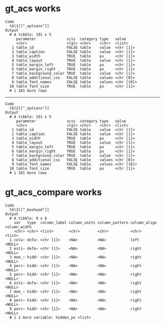 # gt_acs works

    Code
      tbl1[["_options"]]
    Output
      # A tibble: 191 x 5
         parameter              scss  category type   value     
         <chr>                  <lgl> <chr>    <chr>  <list>    
       1 table_id               FALSE table    value  <chr [1]> 
       2 table_caption          FALSE table    value  <chr [1]> 
       3 table_width            TRUE  table    px     <chr [1]> 
       4 table_layout           TRUE  table    value  <chr [1]> 
       5 table_margin_left      TRUE  table    px     <chr [1]> 
       6 table_margin_right     TRUE  table    px     <chr [1]> 
       7 table_background_color TRUE  table    value  <chr [1]> 
       8 table_additional_css   FALSE table    values <chr [0]> 
       9 table_font_names       FALSE table    values <chr [10]>
      10 table_font_size        TRUE  table    px     <chr [1]> 
      # i 181 more rows

---

    Code
      tbl2[["_options"]]
    Output
      # A tibble: 191 x 5
         parameter              scss  category type   value     
         <chr>                  <lgl> <chr>    <chr>  <list>    
       1 table_id               FALSE table    value  <chr [1]> 
       2 table_caption          FALSE table    value  <chr [1]> 
       3 table_width            TRUE  table    px     <chr [1]> 
       4 table_layout           TRUE  table    value  <chr [1]> 
       5 table_margin_left      TRUE  table    px     <chr [1]> 
       6 table_margin_right     TRUE  table    px     <chr [1]> 
       7 table_background_color TRUE  table    value  <chr [1]> 
       8 table_additional_css   FALSE table    values <chr [0]> 
       9 table_font_names       FALSE table    values <chr [10]>
      10 table_font_size        TRUE  table    px     <chr [1]> 
      # i 181 more rows

# gt_acs_compare works

    Code
      tbl3[["_boxhead"]]
    Output
      # A tibble: 9 x 8
        var   type  column_label column_units column_pattern column_align column_width
        <chr> <chr> <list>       <chr>        <chr>          <chr>        <list>      
      1 colu~ defa~ <chr [1]>    <NA>         <NA>           left         <NULL>      
      2 esti~ defa~ <chr [1]>    <NA>         <NA>           right        <NULL>      
      3 moe_~ hidd~ <chr [1]>    <NA>         <NA>           right        <NULL>      
      4 perc~ hidd~ <chr [1]>    <NA>         <NA>           right        <NULL>      
      5 perc~ hidd~ <chr [1]>    <NA>         <NA>           right        <NULL>      
      6 esti~ defa~ <chr [1]>    <NA>         <NA>           right        <NULL>      
      7 moe_~ hidd~ <chr [1]>    <NA>         <NA>           right        <NULL>      
      8 perc~ hidd~ <chr [1]>    <NA>         <NA>           right        <NULL>      
      9 perc~ hidd~ <chr [1]>    <NA>         <NA>           right        <NULL>      
      # i 1 more variable: hidden_px <list>

